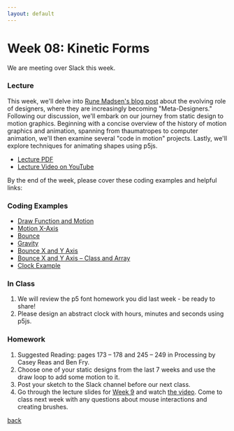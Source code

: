 ```yaml
---
layout: default
---
```


# Week 08: Kinetic Forms

We are meeting over Slack this week.

### Lecture
This week, we'll delve into [Rune Madsen's blog post](http://runemadsen.com/blog/on-meta-design-and-algorithmic-design-systems/) about the evolving role of designers, where they are increasingly becoming "Meta-Designers." Following our discussion, we'll embark on our journey from static design to motion graphics. Beginning with a concise overview of the history of motion graphics and animation, spanning from thaumatropes to computer animation, we'll then examine several "code in motion" projects. Lastly, we'll explore techniques for animating shapes using p5js.

- [Lecture PDF](https://teaching-files.s3.us-east-2.amazonaws.com/creativecoding/lectures/creativecoding_week08.pdf)
- [Lecture Video on YouTube](https://youtu.be/RLnA0Sy5smY)

By the end of the week, please cover these coding examples and helpful links:

### Coding Examples

- [Draw Function and Motion](https://editor.p5js.org/dannewoo/sketches/aZzASwzfR)
- [Motion X-Axis](https://editor.p5js.org/dannewoo/sketches/HooJ1kqirG)
- [Bounce](https://editor.p5js.org/dannewoo/sketches/e_d_QwOW5)
- [Gravity](https://editor.p5js.org/dannewoo/sketches/nnnN9N55R)
- [Bounce X and Y Axis](https://editor.p5js.org/dannewoo/sketches/excH_HTqc)
- [Bounce X and Y Axis – Class and Array](https://editor.p5js.org/dannewoo/sketches/R61RkHyv7)
- [Clock Example](https://editor.p5js.org/dannewoo/sketches/WTFKEsNxv)

### In Class
1. We will review the p5 font homework you did last week - be ready to share!
2. Please design an abstract clock with hours, minutes and seconds using p5js.

### Homework 

1. Suggested Reading: pages 173 – 178 and 245 – 249 in Processing by Casey Reas and Ben Fry.
2. Choose one of your static designs from the last 7 weeks and use the draw loop to add some motion to it.
3. Post your sketch to the Slack channel before our next class.
4. Go through the lecture slides for [Week 9](https://teaching-files.s3.us-east-2.amazonaws.com/creativecoding/lectures/creativecoding_week09.pdf) and watch [the video](https://youtu.be/IKFoGM6bau8?si=wn2E-91MPKuwPMMz). Come to class next week with any questions about mouse interactions and creating brushes.

[back](./)
